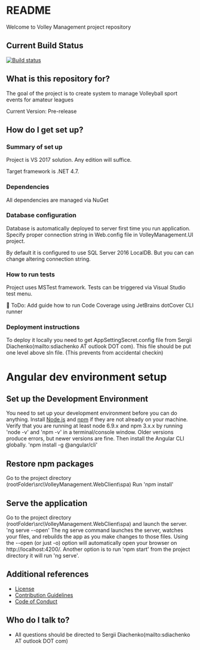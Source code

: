 # README #

Welcome to Volley Management project repository

## Current Build Status

[![Build status](https://ci.appveyor.com/api/projects/status/fmfdph327qywmeju/branch/master?svg=true)](https://ci.appveyor.com/project/sdiachen/volleymanagement/branch/master)

## What is this repository for? ##

The goal of the project is to create system to manage Volleyball sport events for amateur leagues

Current Version: Pre-release

## How do I get set up? ##

### Summary of set up ###

Project is VS 2017 solution. Any edition will suffice.

Target framework is .NET 4.7.

### Dependencies ###

All dependencies are managed via NuGet

### Database configuration ###

Database is automatically deployed to server first time you run application. Specify proper connection string in Web.config file in VolleyManagement.UI project.

By default it is configured to use SQL Server 2016 LocalDB. But you can can change altering connection string.

### How to run tests ###

Project uses MSTest framework. Tests can be triggered via Visual Studio test menu.

🚧 ToDo: Add guide how to run Code Coverage using JetBrains dotCover CLI runner

### Deployment instructions ###

To deploy it locally you need to get AppSettingSecret.config file from Sergii Diachenko(mailto:sdiachenko AT outlook DOT com).
This file should be put one level above sln file. (This prevents from accidental checkin)

# Angular dev environment setup #

## Set up the Development Environment ##
You need to set up your development environment before you can do anything.
Install [Node.js](https://nodejs.org/en/download/) and [npm](https://nodejs.org/en/download/) if they are not already on your machine.
Verify that you are running at least node 6.9.x and npm 3.x.x by running 'node -v' and 'npm -v' in a terminal/console window. Older versions produce errors, but newer versions are fine.
Then install the Angular CLI globally.
'npm install -g @angular/cli'

## Restore npm packages ##
Go to the project directory (rootFolder\src\VolleyManagement.WebClient\spa)
Run 'npm install'

## Serve the application ##
Go to the project directory (rootFolder\src\VolleyManagement.WebClient\spa) and launch the server.
'ng serve --open'
The ng serve command launches the server, watches your files, and rebuilds the app as you make changes to those files.
Using the --open (or just -o) option will automatically open your browser on http://localhost:4200/.
Another option is to run 'npm start' from the project directory it will run 'ng serve'.

## Additional references ##

* [License](/LICENSE.md)
* [Contribution Guidelines](/CONTRIBUTING.md)
* [Code of Conduct](/CODE_OF_CONDUCT.md)

## Who do I talk to? ##

* All questions should be directed to Sergii Diachenko(mailto:sdiachenko AT outlook DOT com)